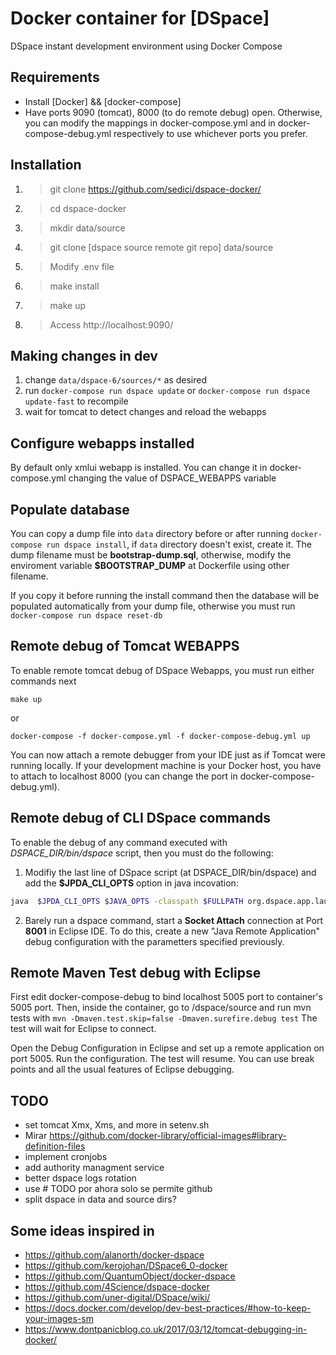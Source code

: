 # Docker container for [DSpace]
DSpace instant development environment using Docker Compose

## Requirements

  - Install [Docker] && [docker-compose] 
  - Have ports 9090 (tomcat), 8000 (to do remote debug) open. Otherwise, you can modify the mappings in docker-compose.yml and in docker-compose-debug.yml respectively to use whichever ports you prefer.

## Installation
1. > git clone https://github.com/sedici/dspace-docker/
2. > cd dspace-docker
3. > mkdir data/source
4. > git clone [dspace source  remote git repo] data/source
5. > Modify .env file
6. > make install
7. > make up
8. > Access http://localhost:9090/

## Making changes in dev
1. change ```data/dspace-6/sources/*``` as desired
2. run ```docker-compose run dspace update``` or ```docker-compose run dspace update-fast``` to recompile
3. wait for tomcat to detect changes and reload the webapps 

## Configure webapps installed
By default only xmlui webapp is installed. You can change it in docker-compose.yml changing the value of DSPACE_WEBAPPS variable

## Populate database
You can copy a dump file into ```data``` directory before or after running 
```docker-compose run dspace install```, if ```data``` directory doesn't exist, create it. The dump filename must be **bootstrap-dump.sql**, otherwise, modify the enviroment variable **$BOOTSTRAP_DUMP** at Dockerfile using other filename.

If you copy it before running the install command then the database will be populated automatically from your dump file, otherwise you must run 
```docker-compose run dspace reset-db```

## Remote debug of Tomcat WEBAPPS
To enable remote tomcat debug of DSpace Webapps, you must run either commands next

```make up ```

or

```docker-compose -f docker-compose.yml -f docker-compose-debug.yml up ```

You can now attach a remote debugger from your IDE just as if Tomcat were running locally. If your development machine is your Docker host, you have to attach to localhost 8000 (you can change the port in docker-compose-debug.yml).

## Remote debug of CLI DSpace commands
To enable the debug of any command executed with *DSPACE_DIR/bin/dspace* script, then you must do the following:
1. Modifiy the last line of DSpace script (at DSPACE_DIR/bin/dspace) and add the **$JPDA_CLI_OPTS** option in java incovation:
```bash
java  $JPDA_CLI_OPTS $JAVA_OPTS -classpath $FULLPATH org.dspace.app.launcher.ScriptLauncher "$@"
```
2. Barely run a dspace command, start a **Socket Attach** connection at Port **8001** in Eclipse IDE. To do this, create a new "Java Remote Application" debug configuration with the parametters specified previously.

## Remote Maven Test debug with Eclipse
First edit docker-compose-debug to bind localhost 5005 port to container's 5005 port.
Then, inside the container, go to /dspace/source and run mvn tests with 
```mvn -Dmaven.test.skip=false -Dmaven.surefire.debug test```
The test will wait for Eclipse to connect.

Open the Debug Configuration in Eclipse and set up a remote application on port 5005. Run the configuration. The test will resume. You can use break points and all the usual features of Eclipse debugging.

## TODO
  - set tomcat Xmx, Xms, and more in setenv.sh
  - Mirar https://github.com/docker-library/official-images#library-definition-files 
  - implement cronjobs
  - add authority managment service
  - better dspace logs rotation
  - use # TODO por ahora solo se permite github
  - split dspace in data and source dirs? 



## Some ideas inspired in  

- https://github.com/alanorth/docker-dspace
- https://github.com/kerojohan/DSpace6_0-docker
- https://github.com/QuantumObject/docker-dspace
- https://github.com/4Science/dspace-docker
- https://github.com/uner-digital/DSpace/wiki/
- https://docs.docker.com/develop/dev-best-practices/#how-to-keep-your-images-sm
- https://www.dontpanicblog.co.uk/2017/03/12/tomcat-debugging-in-docker/



[Docker-Install]:https://docs.docker.com/engine/installation/

